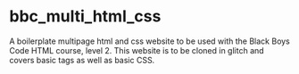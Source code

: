 # bbc_multi_html_css
A boilerplate multipage html and css website to be used with the Black Boys Code HTML course, level 2. This website is to be cloned in glitch and covers basic tags as well as basic CSS.
